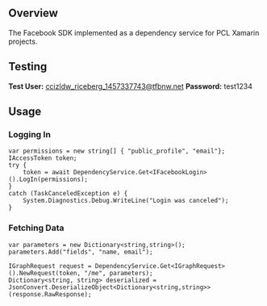 ## Overview
The Facebook SDK implemented as a dependency service for PCL Xamarin projects.

## Testing

**Test User:** ccizldw_riceberg_1457337743@tfbnw.net
**Password:** test1234

## Usage
### Logging In
```
var permissions = new string[] { "public_profile", "email"};
IAccessToken token;
try {
	token = await DependencyService.Get<IFacebookLogin>().LogIn(permissions);
}
catch (TaskCanceledException e) {
	System.Diagnostics.Debug.WriteLine("Login was canceled");
}
```

### Fetching Data
```
var parameters = new Dictionary<string,string>();
parameters.Add("fields", "name, email");

IGraphRequest request = DependencyService.Get<IGraphRequest>().NewRequest(token, "/me", parameters);
Dictionary<string, string> deserialized = JsonConvert.DeserializeObject<Dictionary<string,string>>(response.RawResponse);
```